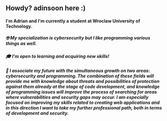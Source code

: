 ## Howdy? adinsoon here :)

#### I'm Adrian and I'm currently a student at Wroclaw University of Technology. 
##### :nerd_face: My specialization is cybersecurity but I like programming various things as well.
##### 🎓 I'm open to learning and acquiring new skills! 
##### 🎯 I associate my future with the simultaneous growth on two areas: cybersecurity and programming. The combination of these fields will provide me with knowledge about threats and possibilities of protection against them already at the stage of code development, and knowledge of programming issues will improve the process of searching for areas where vulnerabilities and security gaps may occur. I am especially focused on improving my skills related to creating web applications and in this direction I want to take my further professional path, both in terms of development and security.

